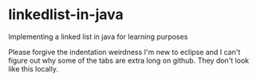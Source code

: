 # linkedlist-in-java

Implementing a linked list in java for learning purposes

Please forgive the indentation weirdness I'm new to eclipse and I can't figure out why some of the tabs are extra long on github.  They don't look like this locally.
